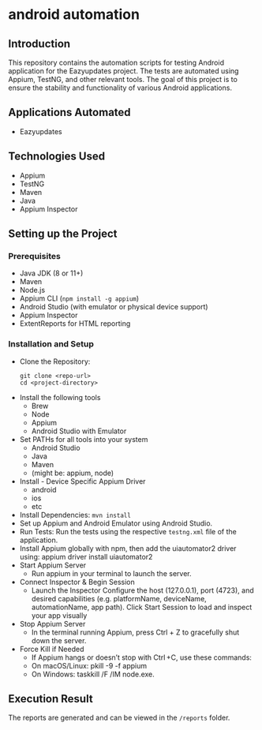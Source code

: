 # android automation
## Introduction
This repository contains the automation scripts for testing Android application for the Eazyupdates project. The tests are automated using Appium, TestNG, and other relevant tools. The goal of this project is to ensure the stability and functionality of various Android applications.
## Applications Automated
- Eazyupdates

## Technologies Used
- Appium
- TestNG
- Maven
- Java
- Appium Inspector
## Setting up the Project
### Prerequisites
- Java JDK (8 or 11+)
- Maven
- Node.js
- Appium CLI (`npm install -g appium`)
- Android Studio (with emulator or physical device support)
- Appium Inspector
- ExtentReports for HTML reporting

### Installation and Setup
* Clone the Repository:
  ```
  git clone <repo-url>
  cd <project-directory>
  ```
* Install the following tools
    - Brew
    - Node
    - Appium
    - Android Studio with Emulator
* Set PATHs for all tools into your system
    - Android Studio
    - Java
    - Maven
    - (might be: appium, node)
* Install - Device Specific Appium Driver
    - android
    - ios
    - etc
* Install Dependencies: ``` mvn install ```
* Set up Appium and Android Emulator using Android Studio.
* Run Tests: Run the tests using the respective ```testng.xml``` file of the application.
* Install Appium globally with npm, then add the uiautomator2 driver using: appium driver install uiautomator2
* Start Appium Server
    - Run appium in your terminal to launch the server.
* Connect Inspector & Begin Session
    - Launch the Inspector Configure the host (127.0.0.1), port (4723), and desired capabilities (e.g. platformName, deviceName, automationName, app path). Click Start Session to load and inspect your app visually
* Stop Appium Server
    - In the terminal running Appium, press Ctrl + Z to gracefully shut down the server.
* Force Kill if Needed
    - If Appium hangs or doesn’t stop with Ctrl +C, use these commands:
    - On macOS/Linux: pkill -9 -f appium
    - On Windows: taskkill /F /IM node.exe.


## Execution Result
The reports are generated and can be viewed in the ```/reports``` folder.


  



